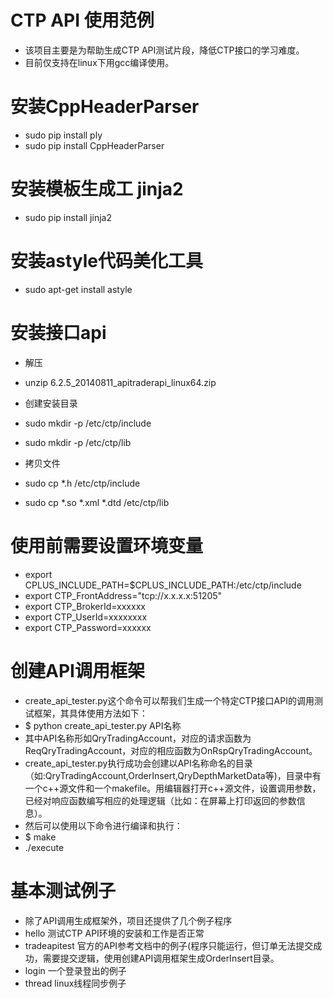 # CTP API 使用范例
- 该项目主要是为帮助生成CTP API测试片段，降低CTP接口的学习难度。
- 目前仅支持在linux下用gcc编译使用。

# 安装CppHeaderParser
- sudo pip install ply
- sudo pip install CppHeaderParser

# 安装模板生成工 jinja2
- sudo pip install jinja2

# 安装astyle代码美化工具
- sudo apt-get install astyle


# 安装接口api
- 解压
- unzip 6.2.5_20140811_apitraderapi_linux64.zip

- 创建安装目录
- sudo mkdir -p /etc/ctp/include
- sudo mkdir -p /etc/ctp/lib

- 拷贝文件
- sudo cp *.h /etc/ctp/include
- sudo cp *.so *.xml *.dtd /etc/ctp/lib


# 使用前需要设置环境变量
- export CPLUS_INCLUDE_PATH=$CPLUS_INCLUDE_PATH:/etc/ctp/include
- export CTP_FrontAddress="tcp://x.x.x.x:51205"
- export CTP_BrokerId=xxxxxx
- export CTP_UserId=xxxxxxxx
- export CTP_Password=xxxxxx

# 创建API调用框架
- create_api_tester.py这个命令可以帮我们生成一个特定CTP接口API的调用测试框架，其具体使用方法如下：
- $ python create_api_tester.py API名称
- 其中API名称形如QryTradingAccount，对应的请求函数为ReqQryTradingAccount，对应的相应函数为OnRspQryTradingAccount。
- create_api_tester.py执行成功会创建以API名称命名的目录（如:QryTradingAccount,OrderInsert,QryDepthMarketData等)，目录中有一个c++源文件和一个makefile。用编辑器打开c++源文件，设置调用参数，已经对响应函数编写相应的处理逻辑（比如：在屏幕上打印返回的参数信息）。
- 然后可以使用以下命令进行编译和执行：
- $ make 
- ./execute

# 基本测试例子
- 除了API调用生成框架外，项目还提供了几个例子程序
- hello 测试CTP API环境的安装和工作是否正常
- tradeapitest 官方的API参考文档中的例子(程序只能运行，但订单无法提交成功，需要提交逻辑，使用创建API调用框架生成OrderInsert目录。
- login 一个登录登出的例子
- thread linux线程同步例子
